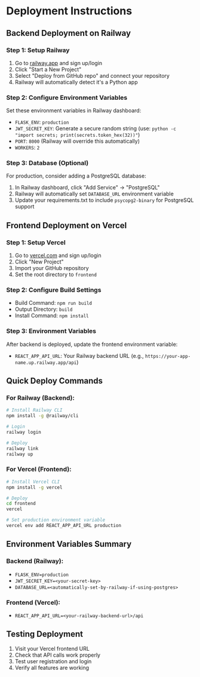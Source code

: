 # Deployment Instructions

## Backend Deployment on Railway

### Step 1: Setup Railway
1. Go to [railway.app](https://railway.app) and sign up/login
2. Click "Start a New Project"
3. Select "Deploy from GitHub repo" and connect your repository
4. Railway will automatically detect it's a Python app

### Step 2: Configure Environment Variables
Set these environment variables in Railway dashboard:
- `FLASK_ENV`: `production`
- `JWT_SECRET_KEY`: Generate a secure random string (use: `python -c "import secrets; print(secrets.token_hex(32))"`)
- `PORT`: `8000` (Railway will override this automatically)
- `WORKERS`: `2`

### Step 3: Database (Optional)
For production, consider adding a PostgreSQL database:
1. In Railway dashboard, click "Add Service" → "PostgreSQL"
2. Railway will automatically set `DATABASE_URL` environment variable
3. Update your requirements.txt to include `psycopg2-binary` for PostgreSQL support

## Frontend Deployment on Vercel

### Step 1: Setup Vercel
1. Go to [vercel.com](https://vercel.com) and sign up/login
2. Click "New Project"
3. Import your GitHub repository
4. Set the root directory to `frontend`

### Step 2: Configure Build Settings
- Build Command: `npm run build`
- Output Directory: `build`
- Install Command: `npm install`

### Step 3: Environment Variables
After backend is deployed, update the frontend environment variable:
- `REACT_APP_API_URL`: Your Railway backend URL (e.g., `https://your-app-name.up.railway.app/api`)

## Quick Deploy Commands

### For Railway (Backend):
```bash
# Install Railway CLI
npm install -g @railway/cli

# Login
railway login

# Deploy
railway link
railway up
```

### For Vercel (Frontend):
```bash
# Install Vercel CLI
npm install -g vercel

# Deploy
cd frontend
vercel

# Set production environment variable
vercel env add REACT_APP_API_URL production
```

## Environment Variables Summary

### Backend (Railway):
- `FLASK_ENV=production`
- `JWT_SECRET_KEY=<your-secret-key>`
- `DATABASE_URL=<automatically-set-by-railway-if-using-postgres>`

### Frontend (Vercel):
- `REACT_APP_API_URL=<your-railway-backend-url>/api`

## Testing Deployment
1. Visit your Vercel frontend URL
2. Check that API calls work properly
3. Test user registration and login
4. Verify all features are working
